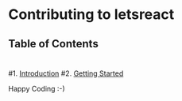 # Contributing to letsreact
 ## Table of Contents
 #
 #1. [Introduction](#introduction)
 #2. [Getting Started](#getting-started)

Happy Coding :-)

